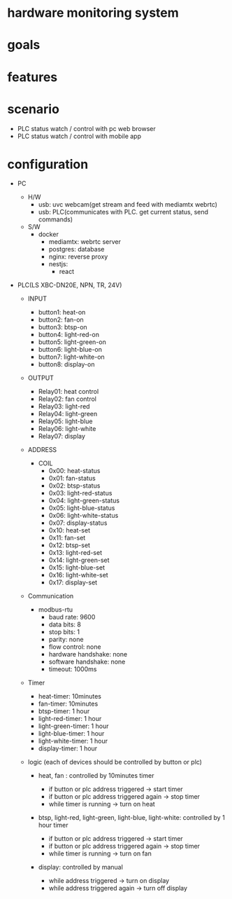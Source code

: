 # hardware monitoring system 


# goals

# features

# scenario
 - PLC status watch / control with pc web browser
 - PLC status watch / control with mobile app

 



# configuration
- PC
    - H/W
        - usb: uvc webcam(get stream and feed with mediamtx webrtc)
        - usb: PLC(communicates with PLC. get current status, send commands)
    - S/W 
        - docker
            - mediamtx: webrtc server
            - postgres: database
            - nginx: reverse proxy
            - nestjs: 
                - react

- PLC(LS XBC-DN20E, NPN, TR, 24V)
    - INPUT
        - button1: heat-on
        - button2: fan-on
        - button3: btsp-on
        - button4: light-red-on
        - button5: light-green-on
        - button6: light-blue-on
        - button7: light-white-on
        - button8: display-on
     
    - OUTPUT
        - Relay01: heat control
        - Relay02: fan control
        - Relay03: light-red
        - Relay04: light-green
        - Relay05: light-blue
        - Relay06: light-white
        - Relay07: display

    - ADDRESS
        - COIL
            - 0x00: heat-status
            - 0x01: fan-status
            - 0x02: btsp-status
            - 0x03: light-red-status
            - 0x04: light-green-status
            - 0x05: light-blue-status
            - 0x06: light-white-status
            - 0x07: display-status
            <!-- reset each of timers  -->
            - 0x10: heat-set
            - 0x11: fan-set
            - 0x12: btsp-set
            - 0x13: light-red-set
            - 0x14: light-green-set
            - 0x15: light-blue-set
            - 0x16: light-white-set
            - 0x17: display-set

    - Communication        
        - modbus-rtu
            - baud rate: 9600
            - data bits: 8
            - stop bits: 1
            - parity: none
            - flow control: none
            - hardware handshake: none
            - software handshake: none
            - timeout: 1000ms

    - Timer
        - heat-timer: 10minutes
        - fan-timer: 10minutes
        - btsp-timer: 1 hour
        - light-red-timer: 1 hour
        - light-green-timer: 1 hour
        - light-blue-timer: 1 hour
        - light-white-timer: 1 hour
        - display-timer: 1 hour


    - logic (each of devices should be controlled by button or plc)
        - heat, fan : controlled by 10minutes timer
            - if button or plc address triggered -> start timer
            - if button or plc address triggered again -> stop timer
            - while timer is running -> turn on heat


        - btsp, light-red, light-green, light-blue, light-white: controlled by 1 hour timer
            - if button or plc address triggered -> start timer
            - if button or plc address triggered again -> stop timer
            - while timer is running -> turn on fan

        - display: controlled by manual
            - while address triggered -> turn on display 
            - while address triggered again -> turn off display 



    





